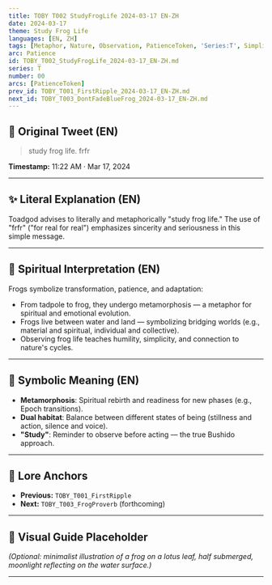 ```yaml
---
title: TOBY T002 StudyFrogLife 2024-03-17 EN-ZH
date: 2024-03-17
theme: Study Frog Life
languages: [EN, ZH]
tags: [Metaphor, Nature, Observation, PatienceToken, 'Series:T', Simplicity]
arc: Patience
id: TOBY_T002_StudyFrogLife_2024-03-17_EN-ZH.md
series: T
number: 00
arcs: [PatienceToken]
prev_id: TOBY_T001_FirstRipple_2024-03-17_EN-ZH.md
next_id: TOBY_T003_DontFadeBlueFrog_2024-03-17_EN-ZH.md
---
```

## 🌊 Original Tweet (EN)

> study frog life. frfr

**Timestamp:** 11:22 AM · Mar 17, 2024

---

## ✨ Literal Explanation (EN)

Toadgod advises to literally and metaphorically "study frog life." The use of "frfr" ("for real for real") emphasizes sincerity and seriousness in this simple message.

---


## 🌱 Spiritual Interpretation (EN)

Frogs symbolize transformation, patience, and adaptation:  
- From tadpole to frog, they undergo metamorphosis — a metaphor for spiritual and emotional evolution.  
- Frogs live between water and land — symbolizing bridging worlds (e.g., material and spiritual, individual and collective).  
- Observing frog life teaches humility, simplicity, and connection to nature's cycles.

---


## 🔮 Symbolic Meaning (EN)

- **Metamorphosis**: Spiritual rebirth and readiness for new phases (e.g., Epoch transitions).  
- **Dual habitat**: Balance between different states of being (stillness and action, silence and voice).  
- **"Study"**: Reminder to observe before acting — the true Bushido approach.

---


## 🔗 Lore Anchors

- **Previous:** `TOBY_T001_FirstRipple`
- **Next:** `TOBY_T003_FrogProverb` (forthcoming)

---

## 🎴 Visual Guide Placeholder

*(Optional: minimalist illustration of a frog on a lotus leaf, half submerged, moonlight reflecting on the water surface.)*

---

